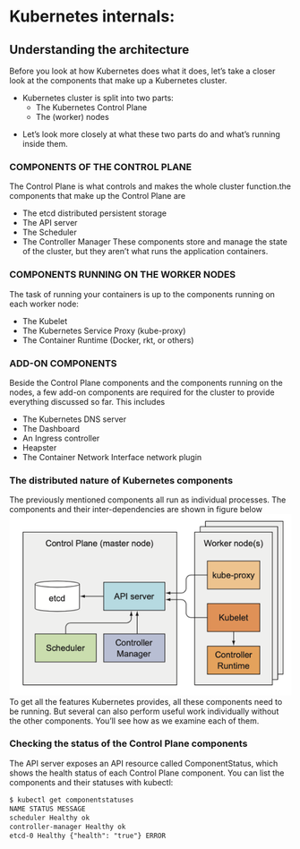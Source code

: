 # Kubernetes internals:

## Understanding the architecture

Before you look at how Kubernetes does what it does, let’s take a closer look at the components that make up a Kubernetes cluster. 
 * Kubernetes cluster is split into two parts:
    *  The Kubernetes Control Plane 
    * The (worker) nodes
- Let’s look more closely at what these two parts do and what’s running inside them.
### COMPONENTS OF THE CONTROL PLANE
The Control Plane is what controls and makes the whole cluster function.the components that make up the Control Plane are
  * The etcd distributed persistent storage 
  * The API server
  * The Scheduler
  * The Controller Manager
These components store and manage the state of the cluster, but they aren’t what runs the application containers.
### COMPONENTS RUNNING ON THE WORKER NODES
The task of running your containers is up to the components running on each worker node:
   * The Kubelet
   * The Kubernetes Service Proxy (kube-proxy)
   * The Container Runtime (Docker, rkt, or others)
### ADD-ON COMPONENTS
Beside the Control Plane components and the components running on the nodes, a few add-on components are required for the cluster to provide everything discussed so far. This includes
   * The Kubernetes DNS server
   * The Dashboard
   * An Ingress controller
   * Heapster
   * The Container Network Interface network plugin
### The distributed nature of Kubernetes components
The previously mentioned components all run as individual processes. The components and their inter-dependencies are shown in figure below
![diagram1](diagrams/image1.png)
  To get all the features Kubernetes provides, all these components need to be running. But several can also perform useful work individually without the other components. You’ll see how as we examine each of them.
  
  
  
### Checking the status of the Control Plane components
The API server exposes an API resource called ComponentStatus, which shows the health status of each Control Plane component. You can list the components and their statuses with kubectl:
```
$ kubectl get componentstatuses
NAME STATUS MESSAGE
scheduler Healthy ok 
controller-manager Healthy ok
etcd-0 Healthy {"health": "true"} ERROR
```
